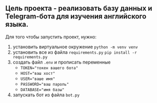 ## Цель проекта - реализовать базу данных и Telegram-бота для изучения английского языка.

Для того чтобы запустить проект, нужно:
1. установить виртуальное окружение `python -m venv venv`
2. установить все из файла `requirements.py` `pip install -r requirements.py`
3. создать файл `.env` и прописать переменные
   - `TOKEN="токен вашего бота"`
   - `HOST="ваш хост"`
   - `USER="ваше имя"`
   - `PASSWORD="ваш пароль"`
   - `DATABASE="имя базы"`
4. запускать бот из файла `bot.py`
